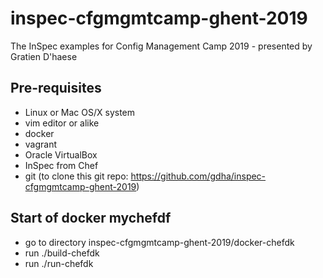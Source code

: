 # inspec-cfgmgmtcamp-ghent-2019
The InSpec examples for Config Management Camp 2019 - presented by Gratien D'haese
## Pre-requisites
- Linux or Mac OS/X system
- vim editor or alike
- docker
- vagrant
- Oracle VirtualBox
- InSpec from Chef
- git (to clone this git repo: https://github.com/gdha/inspec-cfgmgmtcamp-ghent-2019)

## Start of docker mychefdf
- go to directory inspec-cfgmgmtcamp-ghent-2019/docker-chefdk
- run ./build-chefdk
- run ./run-chefdk
